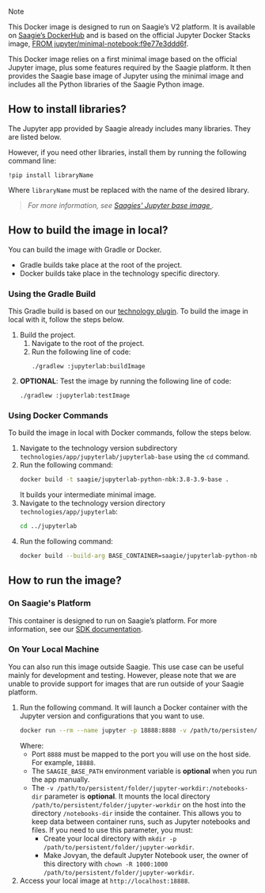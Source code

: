 > [!NOTE] 
> This Docker image is designed to run on Saagie’s V2 platform. It is available on <a href="https://hub.docker.com/r/saagie/jupyter-python-nbk" target="_blank">Saagie’s DockerHub</a> and is based on the official Jupyter Docker Stacks image, <a href="https://hub.docker.com/r/jupyter/minimal-notebook/" target="_blank">FROM jupyter/minimal-notebook:f9e77e3ddd6f</a>.
> 
> This Docker image relies on a first minimal image based on the official Jupyter image, plus some features required by the Saagie platform. It then provides the Saagie base image of Jupyter using the minimal image and includes all the Python libraries of the Saagie Python image.

## How to install libraries?

The Jupyter app provided by Saagie already includes many libraries. They are listed below. 

However, if you need other libraries, install them by running the following command line:

```
!pip install libraryName
```
Where `libraryName` must be replaced with the name of the desired library.

> _For more information, see [Saagies' Jupyter base image ](../jupyter/README.md)._

## How to build the image in local?

You can build the image with Gradle or Docker.
- Gradle builds take place at the root of the project.
- Docker builds take place in the technology specific directory.

### Using the Gradle Build

This Gradle build is based on our [technology plugin](https://github.com/saagie/technologies-plugin). To build the image in local with it, follow the steps below.

1. Build the project. 
   1. Navigate to the root of the project.
   2. Run the following line of code:
      ```
      ./gradlew :jupyterlab:buildImage
      ```
2. **OPTIONAL**: Test the image by running the following line of code:
    ```
    ./gradlew :jupyterlab:testImage
    ```

### Using Docker Commands

To build the image in local with Docker commands, follow the steps below.

1. Navigate to the technology version subdirectory `technologies/app/jupyterlab/jupyterlab-base` using the `cd` command.
2. Run the following command:
    ```bash
    docker build -t saagie/jupyterlab-python-nbk:3.8-3.9-base .
    ```
   It builds your intermediate minimal image.
3. Navigate to the technology version directory `technologies/app/jupyterlab`:
    ```bash
    cd ../jupyterlab
    ```
4. Run the following command:
    ```bash
    docker build --build-arg BASE_CONTAINER=saagie/jupyterlab-python-nbk:3.8-3.9-base -t saagie/jupyterlab-python-nbk:3.8-3.9 .
    ```

## How to run the image?

### On Saagie's Platform 

This container is designed to run on Saagie’s platform. For more information, see our [SDK documentation](https://docs.saagie.io/user/latest/developer/sdk/).

### On Your Local Machine

You can also run this image outside Saagie. This use case can be useful mainly for development and testing. However, please note that we are unable to provide support for images that are run outside of your Saagie platform.

1. Run the following command. It will launch a Docker container with the Jupyter version and configurations that you want to use.
    ```bash
    docker run --rm --name jupyter -p 18888:8888 -v /path/to/persisten/folder/jupyter-workdir:/notebooks-dir saagie/jupyterlab:3.8-3.9-base	
    ```
   Where:
   - Port `8888` must be mapped to the port you will use on the host side. For example, `18888`.
   - The `SAAGIE_BASE_PATH` environment variable is **optional** when you run the app manually.
   - The `-v /path/to/persistent/folder/jupyter-workdir:/notebooks-dir` parameter is **optional**. It mounts the local directory `/path/to/persistent/folder/jupyter-workdir` on the host into the directory `/notebooks-dir` inside the container. This allows you to keep data between container runs, such as Jupyter notebooks and files. If you need to use this parameter, you must:
     - Create your local directory with `mkdir -p /path/to/persistent/folder/jupyter-workdir`.
     - Make Jovyan, the default Jupyter Notebook user, the owner of this directory with `chown -R 1000:1000 /path/to/persistent/folder/jupyter-workdir`.
2. Access your local image at `http://localhost:18888`.